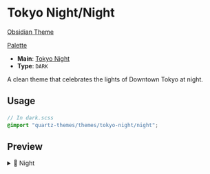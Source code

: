 # Tokyo Night/Night

[Obsidian Theme](https://github.com/tcmmichaelb139/obsidian-tokyonight)

[Palette](https://github.com/folke/tokyonight.nvim/blob/main/lua/tokyonight/colors/night.lua)

- **Main**: [Tokyo Night](../README.md)
- **Type**: `DARK`

A clean theme that celebrates the lights of Downtown Tokyo at night.

## Usage

```scss
// In dark.scss
@import "quartz-themes/themes/tokyo-night/night";
```

## Preview

<details>
<summary>🌆 Night</summary>
<img src="preview.png" alt="Preview of Night theme"/>
</details>
